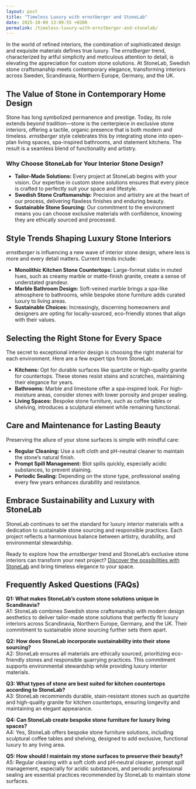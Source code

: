 ```yaml
---
layout: post
title: "Timeless Luxury with ernstberger and StoneLab"
date: 2025-10-09 13:09:55 +0200
permalink: /timeless-luxury-with-ernstberger-and-stonelab/
---
```

In the world of refined interiors, the combination of sophisticated design and exquisite materials defines true luxury. The *ernstberger* trend, characterized by artful simplicity and meticulous attention to detail, is elevating the appreciation for custom stone solutions. At StoneLab, Swedish stone craftsmanship meets contemporary elegance, transforming interiors across Sweden, Scandinavia, Northern Europe, Germany, and the UK.

## The Value of Stone in Contemporary Home Design

Stone has long symbolized permanence and prestige. Today, its role extends beyond tradition—stone is the centerpiece in exclusive stone interiors, offering a tactile, organic presence that is both modern and timeless. *ernstberger* style celebrates this by integrating stone into open-plan living spaces, spa-inspired bathrooms, and statement kitchens. The result is a seamless blend of functionality and artistry.

### Why Choose StoneLab for Your Interior Stone Design?

- **Tailor-Made Solutions:** Every project at StoneLab begins with your vision. Our expertise in custom stone solutions ensures that every piece is crafted to perfectly suit your space and lifestyle.
- **Swedish Stone Craftsmanship:** Precision and artistry are at the heart of our process, delivering flawless finishes and enduring beauty.
- **Sustainable Stone Sourcing:** Our commitment to the environment means you can choose exclusive materials with confidence, knowing they are ethically sourced and processed.

## Style Trends Shaping Luxury Stone Interiors

*ernstberger* is influencing a new wave of interior stone design, where less is more and every detail matters. Current trends include:

- **Monolithic Kitchen Stone Countertops:** Large-format slabs in muted hues, such as creamy marble or matte-finish granite, create a sense of understated grandeur.
- **Marble Bathroom Design:** Soft-veined marble brings a spa-like atmosphere to bathrooms, while bespoke stone furniture adds curated luxury to living areas.
- **Sustainable Choices:** Increasingly, discerning homeowners and designers are opting for locally-sourced, eco-friendly stones that align with their values.

## Selecting the Right Stone for Every Space

The secret to exceptional interior design is choosing the right material for each environment. Here are a few expert tips from StoneLab:

- **Kitchens:** Opt for durable surfaces like quartzite or high-quality granite for countertops. These stones resist stains and scratches, maintaining their elegance for years.
- **Bathrooms:** Marble and limestone offer a spa-inspired look. For high-moisture areas, consider stones with lower porosity and proper sealing.
- **Living Spaces:** Bespoke stone furniture, such as coffee tables or shelving, introduces a sculptural element while remaining functional.

## Care and Maintenance for Lasting Beauty

Preserving the allure of your stone surfaces is simple with mindful care:

- **Regular Cleaning:** Use a soft cloth and pH-neutral cleaner to maintain the stone’s natural finish.
- **Prompt Spill Management:** Blot spills quickly, especially acidic substances, to prevent staining.
- **Periodic Sealing:** Depending on the stone type, professional sealing every few years enhances durability and resistance.

## Embrace Sustainability and Luxury with StoneLab

StoneLab continues to set the standard for luxury interior materials with a dedication to sustainable stone sourcing and responsible practices. Each project reflects a harmonious balance between artistry, durability, and environmental stewardship.

Ready to explore how the *ernstberger* trend and StoneLab’s exclusive stone interiors can transform your next project? [Discover the possibilities with StoneLab](https://stonelab.se/) and bring timeless elegance to your space.

## Frequently Asked Questions (FAQs)

**Q1: What makes StoneLab’s custom stone solutions unique in Scandinavia?**  
A1: StoneLab combines Swedish stone craftsmanship with modern design aesthetics to deliver tailor-made stone solutions that perfectly fit luxury interiors across Scandinavia, Northern Europe, Germany, and the UK. Their commitment to sustainable stone sourcing further sets them apart.

**Q2: How does StoneLab incorporate sustainability into their stone sourcing?**  
A2: StoneLab ensures all materials are ethically sourced, prioritizing eco-friendly stones and responsible quarrying practices. This commitment supports environmental stewardship while providing luxury interior materials.

**Q3: What types of stone are best suited for kitchen countertops according to StoneLab?**  
A3: StoneLab recommends durable, stain-resistant stones such as quartzite and high-quality granite for kitchen countertops, ensuring longevity and maintaining an elegant appearance.

**Q4: Can StoneLab create bespoke stone furniture for luxury living spaces?**  
A4: Yes, StoneLab offers bespoke stone furniture solutions, including sculptural coffee tables and shelving, designed to add exclusive, functional luxury to any living area.

**Q5: How should I maintain my stone surfaces to preserve their beauty?**  
A5: Regular cleaning with a soft cloth and pH-neutral cleaner, prompt spill management, especially for acidic substances, and periodic professional sealing are essential practices recommended by StoneLab to maintain stone surfaces.

<script type="application/ld+json">
{
  "@context": "https://schema.org",
  "@type": "BlogPosting",
  "headline": "Timeless Luxury with ernstberger and StoneLab",
  "description": "Explore how StoneLab's Swedish stone craftsmanship and the ernstberger trend combine to redefine luxury interior stone design across Sweden, Scandinavia, Northern Europe, Germany, and the UK.",
  "url": "https://stonelab.se/",
  "author": {
    "@type": "Person",
    "name": "StoneLab",
    "description": "StoneLab specializes in customized stone solutions and exclusive interior design for luxury spaces, offering precision-crafted stonework tailored to modern aesthetics."
  },
  "publisher": {
    "@type": "Organization",
    "name": "StoneLab"
  },
  "mainEntityOfPage": {
    "@type": "WebPage",
    "@id": "https://stonelab.se/"
  },
  "keywords": "StoneLab, custom stone solutions, interior stone design, exclusive stone interiors, Swedish stone craftsmanship, luxury interior materials, kitchen stone countertops, marble bathroom design, bespoke stone furniture, sustainable stone sourcing",
  "inLanguage": "en-US",
  "datePublished": "2024-06-01",
  "dateModified": "2024-06-01"
}
</script>

<script type="application/ld+json">
{
  "@context": "https://schema.org",
  "@type": "FAQPage",
  "mainEntity": [
    {
      "@type": "Question",
      "name": "What makes StoneLab’s custom stone solutions unique in Scandinavia?",
      "acceptedAnswer": {
        "@type": "Answer",
        "text": "StoneLab combines Swedish stone craftsmanship with modern design aesthetics to deliver tailor-made stone solutions that perfectly fit luxury interiors across Scandinavia, Northern Europe, Germany, and the UK. Their commitment to sustainable stone sourcing further sets them apart."
      }
    },
    {
      "@type": "Question",
      "name": "How does StoneLab incorporate sustainability into their stone sourcing?",
      "acceptedAnswer": {
        "@type": "Answer",
        "text": "StoneLab ensures all materials are ethically sourced, prioritizing eco-friendly stones and responsible quarrying practices. This commitment supports environmental stewardship while providing luxury interior materials."
      }
    },
    {
      "@type": "Question",
      "name": "What types of stone are best suited for kitchen countertops according to StoneLab?",
      "acceptedAnswer": {
        "@type": "Answer",
        "text": "StoneLab recommends durable, stain-resistant stones such as quartzite and high-quality granite for kitchen countertops, ensuring longevity and maintaining an elegant appearance."
      }
    },
    {
      "@type": "Question",
      "name": "Can StoneLab create bespoke stone furniture for luxury living spaces?",
      "acceptedAnswer": {
        "@type": "Answer",
        "text": "Yes, StoneLab offers bespoke stone furniture solutions, including sculptural coffee tables and shelving, designed to add exclusive, functional luxury to any living area."
      }
    },
    {
      "@type": "Question",
      "name": "How should I maintain my stone surfaces to preserve their beauty?",
      "acceptedAnswer": {
        "@type": "Answer",
        "text": "Regular cleaning with a soft cloth and pH-neutral cleaner, prompt spill management, especially for acidic substances, and periodic professional sealing are essential practices recommended by StoneLab to maintain stone surfaces."
      }
    }
  ]
}
</script>